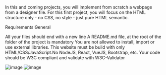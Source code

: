 In this and coming projects, you will implement from scratch a webpage from a designer file.
For this first project, you will focus on the HTML structure only - no CSS, no style - just pure HTML semantic.

Requirements
General

All your files should end with a new line
A README.md file, at the root of the folder of the project is mandatory
You are not allowed to install, import or use external libraries. This website must be build with only HTML/CSS/JavaScript.No NodeJS, React, VueJS, Bootstrap, etc.
Your code should be W3C compliant and validate with W3C-Validator

![image](https://github.com/user-attachments/assets/dbf85167-4cd0-4c08-a140-1f0e3107d6ae)
![image](https://github.com/user-attachments/assets/da541aab-3b2a-4082-be62-2b02639bd92b)
